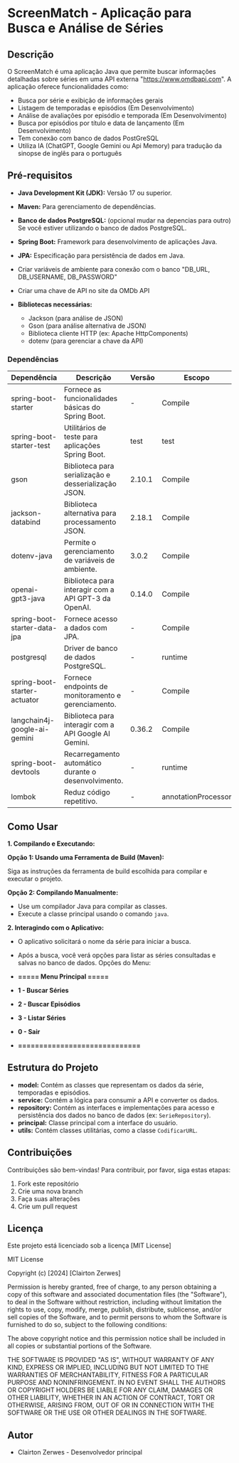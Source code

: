 # ScreenMatch - Aplicação para Busca e Análise de Séries
 
## Descrição
O ScreenMatch é uma aplicação Java que permite buscar informações detalhadas sobre séries em uma API externa "https://www.omdbapi.com". A aplicação oferece funcionalidades como:

* Busca por série e exibição de informações gerais
* Listagem de temporadas e episódios (Em Desenvolvimento)
* Análise de avaliações por episódio e temporada (Em Desenvolvimento)
* Busca por episódios por título e data de lançamento (Em Desenvolvimento)
* Tem conexão com banco de dados PostGreSQL
* Utiliza IA (ChatGPT, Google Gemini ou Api Memory) para tradução da sinopse de inglês para o português

## Pré-requisitos

* **Java Development Kit (JDK):** Versão 17 ou superior.
* **Maven:** Para gerenciamento de dependências.
* **Banco de dados PostgreSQL:** (opcional mudar na depencias para outro) Se você estiver utilizando o banco de dados PostgreSQL.
* **Spring Boot:** Framework para desenvolvimento de aplicações Java.
* **JPA:** Especificação para persistência de dados em Java.
* Criar variáveis de ambiente para conexão com o banco "DB_URL, DB_USERNAME, DB_PASSWORD"
* Criar uma chave de API no site da OMDb API


* **Bibliotecas necessárias:**
   * Jackson (para análise de JSON)
   * Gson (para análise alternativa de JSON)
   * Biblioteca cliente HTTP (ex: Apache HttpComponents)
   * dotenv (para gerenciar a chave da API)



### Dependências

| Dependência | Descrição | Versão | Escopo |
|---|---|---|---|
| spring-boot-starter | Fornece as funcionalidades básicas do Spring Boot. | - | Compile |
| spring-boot-starter-test | Utilitários de teste para aplicações Spring Boot. | test | test |
| gson | Biblioteca para serialização e desserialização JSON. | 2.10.1 | Compile |
| jackson-databind | Biblioteca alternativa para processamento JSON. | 2.18.1 | Compile |
| dotenv-java | Permite o gerenciamento de variáveis de ambiente. | 3.0.2 | Compile |
| openai-gpt3-java | Biblioteca para interagir com a API GPT-3 da OpenAI. | 0.14.0 | Compile |
| spring-boot-starter-data-jpa | Fornece acesso a dados com JPA. | - | Compile |
| postgresql | Driver de banco de dados PostgreSQL. | - | runtime |
| spring-boot-starter-actuator | Fornece endpoints de monitoramento e gerenciamento. | - | Compile |
| langchain4j-google-ai-gemini | Biblioteca para interagir com a API Google AI Gemini. | 0.36.2 | Compile |
| spring-boot-devtools | Recarregamento automático durante o desenvolvimento. | - | runtime |
| lombok | Reduz código repetitivo. | - | annotationProcessor |

## Como Usar

**1. Compilando e Executando:**

**Opção 1: Usando uma Ferramenta de Build (Maven):**

Siga as instruções da ferramenta de build escolhida para compilar e executar o projeto.

**Opção 2: Compilando Manualmente:**

* Use um compilador Java para compilar as classes.
* Execute a classe principal usando o comando `java`.

**2. Interagindo com o Aplicativo:**

* O aplicativo solicitará o nome da série para iniciar a busca.
* Após a busca, você verá opções para listar as séries consultadas e salvas no banco de dados.
Opções do Menu:


* **=====  Menu  Principal  =====**

*   **1 - Buscar Séries**
*   **2 - Buscar Episódios**
*   **3 - Listar Séries**
*   **0 - Sair**
*   **=============================**

## Estrutura do Projeto
* **model:** Contém as classes que representam os dados da série, temporadas e episódios.
* **service:** Contém a lógica para consumir a API e converter os dados.
* **repository:** Contém as interfaces e implementações para acesso e persistência dos dados no banco de dados (ex: `SerieRepository`).
* **principal:** Classe principal com a interface do usuário.
* **utils:** Contém classes utilitárias, como a classe `CodificarURL`.

## Contribuições
Contribuições são bem-vindas! Para contribuir, por favor, siga estas etapas:
1. Fork este repositório
2. Crie uma nova branch
3. Faça suas alterações
4. Crie um pull request

## Licença
Este projeto está licenciado sob a licença [MIT License]

MIT License

Copyright (c) [2024] [Clairton Zerwes]

Permission is hereby granted, free of charge, to any person obtaining a copy
of this software and associated documentation files (the "Software"), to deal
in the Software without restriction, including without limitation the rights
to use, copy, modify, merge, publish, distribute, sublicense, and/or sell
copies of the Software, and to permit persons to whom the Software is
furnished to do so, subject to the following conditions:

The above copyright notice and this permission notice shall be included in all
copies or substantial portions of the Software.

THE SOFTWARE IS PROVIDED "AS IS", WITHOUT WARRANTY OF ANY KIND, EXPRESS OR
IMPLIED, INCLUDING BUT NOT LIMITED TO THE WARRANTIES OF MERCHANTABILITY,
FITNESS FOR A PARTICULAR PURPOSE AND NONINFRINGEMENT. IN NO EVENT SHALL THE
AUTHORS OR COPYRIGHT HOLDERS BE LIABLE FOR ANY CLAIM, DAMAGES OR OTHER
LIABILITY, WHETHER IN AN ACTION OF CONTRACT, TORT OR OTHERWISE, ARISING FROM,
OUT OF OR IN CONNECTION WITH THE SOFTWARE OR THE USE OR OTHER DEALINGS IN THE
SOFTWARE.

## Autor
* Clairton Zerwes - Desenvolvedor principal
